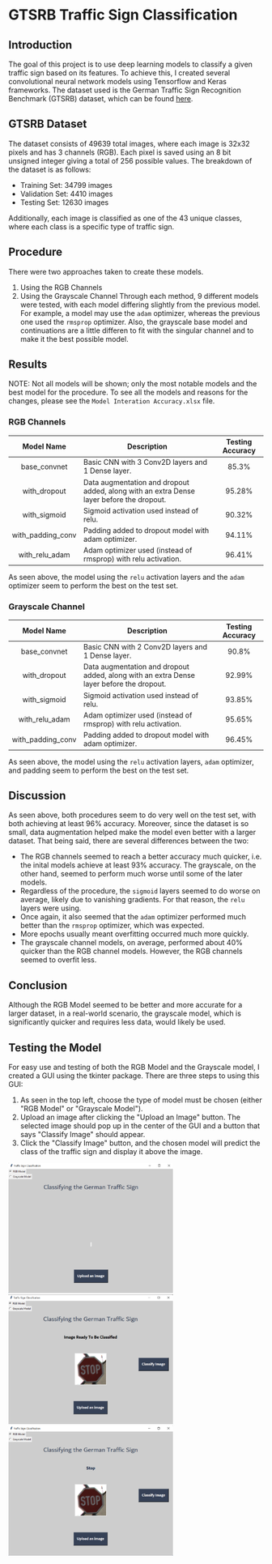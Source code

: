 # GTSRB Traffic Sign Classification
## Introduction
The goal of this project is to use deep learning models to classify a given traffic sign based on its features. To achieve this, I created several convolutional neural network models using Tensorflow and Keras frameworks. The dataset used is the German Traffic Sign Recognition Benchmark (GTSRB) dataset, which can be found [here](https://www.kaggle.com/datasets/meowmeowmeowmeowmeow/gtsrb-german-traffic-sign).

## GTSRB Dataset
The dataset consists of 49639 total images, where each image is 32x32 pixels and has 3 channels (RGB). Each pixel is saved using an 8 bit unsigned integer giving a total of 256 possible values. The breakdown of the dataset is as follows:
- Training Set: 34799 images
- Validation Set: 4410 images
- Testing Set: 12630 images

Additionally, each image is classified as one of the 43 unique classes, where each class is a specific type of traffic sign.

## Procedure
There were two approaches taken to create these models.
1. Using the RGB Channels
2. Using the Grayscale Channel
Through each method, 9 different models were tested, with each model differing slightly from the previous model. For example, a model may use the `adam` optimizer, whereas the previous one used the `rmsprop` optimizer. Also, the grayscale base model and continuations are a little differen to fit with the singular channel and to make it the best possible model.

## Results
NOTE: Not all models will be shown; only the most notable models and the best model for the procedure. To see all the models and reasons for the changes, please see the `Model Interation Accuracy.xlsx` file.

### RGB Channels
|     Model Name    | Description                                                                              | Testing Accuracy |
|:-----------------:|------------------------------------------------------------------------------------------|:----------------:|
| base_convnet      | Basic CNN with 3 Conv2D layers and 1 Dense layer.                                        | 85.3%            |
| with_dropout      | Data augmentation and dropout added, along with an extra Dense layer before the dropout. | 95.28%           |
| with_sigmoid      | Sigmoid activation used instead of relu.                                                 | 90.32%           |
| with_padding_conv | Padding added to dropout model with adam optimizer.                                      | 94.11%           |
| with_relu_adam    | Adam optimizer used (instead of rmsprop) with relu activation.                           | 96.41%           |

As seen above, the model using the `relu` activation layers and the `adam` optimizer seem to perform the best on the test set.

### Grayscale Channel
|     Model Name    | Description                                                                              | Testing Accuracy |
|:-----------------:|------------------------------------------------------------------------------------------|:----------------:|
| base_convnet      | Basic CNN with 2 Conv2D layers and 1 Dense layer.                                        | 90.8%            |
| with_dropout      | Data augmentation and dropout added, along with an extra Dense layer before the dropout. | 92.99%           |
| with_sigmoid      | Sigmoid activation used instead of relu.                                                 | 93.85%           |
| with_relu_adam    | Adam optimizer used (instead of rmsprop) with relu activation.                           | 95.65%           |
| with_padding_conv | Padding added to dropout model with adam optimizer.                                      | 96.45%           |

As seen above, the model using the `relu` activation layers, `adam` optimizer, and padding seem to perform the best on the test set.

## Discussion
As seen above, both procedures seem to do very well on the test set, with both achieving at least 96% accuracy. Moreover, since the dataset is so small, data augmentation helped make the model even better with a larger dataset. That being said, there are several differences between the two:
- The RGB channels seemed to reach a better accuracy much quicker, i.e. the inital models achieve at least 93% accuracy. The grayscale, on the other hand, seemed to perform much worse until some of the later models.
- Regardless of the procedure, the `sigmoid` layers seemed to do worse on average, likely due to vanishing gradients. For that reason, the `relu` layers were using.
- Once again, it also seemed that the `adam` optimizer performed much better than the `rmsprop` optimizer, which was expected.
- More epochs usually meant overfitting occurred much more quickly.
- The grayscale channel models, on average, performed about 40% quicker than the RGB channel models. However, the RGB channels seemed to overfit less.

## Conclusion
Although the RGB Model seemed to be better and more accurate for a larger dataset, in a real-world scenario, the grayscale model, which is significantly quicker and requires less data, would likely be used. 

## Testing the Model
For easy use and testing of both the RGB Model and the Grayscale model, I created a GUI using the tkinter package. There are three steps to using this GUI: 
1. As seen in the top left, choose the type of model must be chosen (either "RGB Model" or "Grayscale Model").
2. Upload an image after clicking the "Upload an Image" button. The selected image should pop up in the center of the GUI and a button that says "Classify Image" should appear.
3. Click the "Classify Image" button, and the chosen model will predict the class of the traffic sign and display it above the image.

<img src="/gui_imgs/gui1.png" width="325" />    <img src="/gui_imgs/gui2.png" width="325">    <img src="/gui_imgs/gui3.png" width="325"> 





